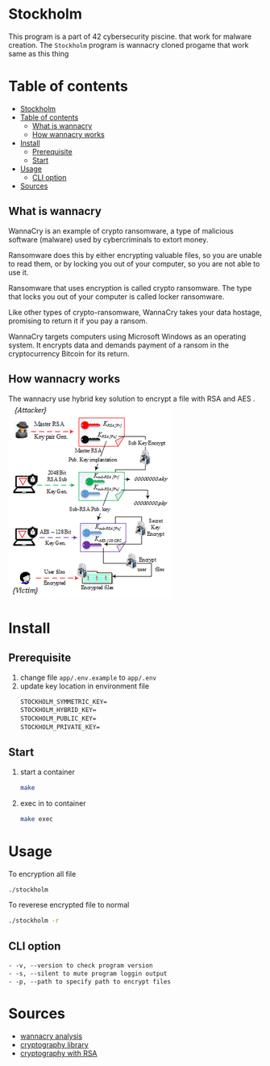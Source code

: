# Stockholm
This program is a part of 42 cybersecurity piscine. that work for malware creation. The `Stockholm` program is wannacry cloned progame that work same as this thing

# Table of contents
<!--ts-->
- [Stockholm](#stockholm)
- [Table of contents](#table-of-contents)
  - [What is wannacry](#what-is-wannacry)
  - [How wannacry works](#how-wannacry-works)
- [Install](#install)
  - [Prerequisite](#prerequisite)
  - [Start](#start)
- [Usage](#usage)
  - [CLI option](#cli-option)
- [Sources](#sources)
<!--te-->

## What is wannacry
WannaCry is an example of crypto ransomware, a type of malicious software (malware) used by cybercriminals to extort money.

Ransomware does this by either encrypting valuable files, so you are unable to read them, or by locking you out of your computer, so you are not able to use it.

Ransomware that uses encryption is called crypto ransomware. The type that locks you out of your computer is called locker ransomware.

Like other types of crypto-ransomware, WannaCry takes your data hostage, promising to return it if you pay a ransom.

WannaCry targets computers using Microsoft Windows as an operating system. It encrypts data and demands payment of a ransom in the cryptocurrency Bitcoin for its return.

## How wannacry works

The wannacry use hybrid key solution to encrypt a file with RSA and AES .
<img src="./assets/wannacry-encryption.png">

# Install
## Prerequisite
1. change file `app/.env.example` to `app/.env`
2. update key location in environment file
      ```txt
      STOCKHOLM_SYMMETRIC_KEY=
      STOCKHOLM_HYBRID_KEY=
      STOCKHOLM_PUBLIC_KEY=
      STOCKHOLM_PRIVATE_KEY=
      ```
## Start
1. start a container
    ```bash
    make
    ```
2. exec in to container
    ```bash
    make exec
    ```

# Usage
To encryption all file
```bash
./stockholm
```
To reverese encrypted file to normal
```bash
./stockholm -r
```
## CLI option
    - -v, --version to check program version
    - -s, --silent to mute program loggin output
    - -p, --path to specify path to encrypt files


# Sources
- [wannacry analysis]
- [cryptography library]
- [cryptography with RSA]
  
<!-- Link -->
[wannacry analysis]: https://www.secureworks.com/research/wcry-ransomware-analysis
[cryptography library]: https://cryptography.io/
[cryptography with RSA]: https://medium.com/@madeenali2003/unlocking-cryptography-a-hands-on-guide-to-encrypting-and-decrypting-files-using-python-611766e73f7a
[Approch]: https://colab.research.google.com/drive/1KMPGTb02FGlOMmP7OzDbekMdJWxqm169?usp=sharing